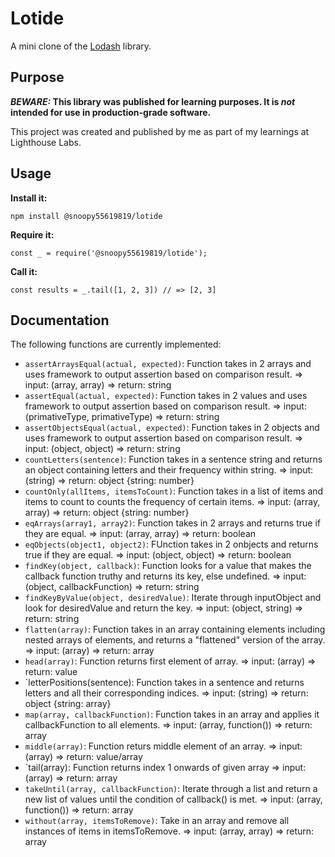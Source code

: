 # Lotide

A mini clone of the [Lodash](https://lodash.com) library.

## Purpose

**_BEWARE:_ This library was published for learning purposes. It is _not_ intended for use in production-grade software.**

This project was created and published by me as part of my learnings at Lighthouse Labs. 

## Usage

**Install it:**

`npm install @snoopy55619819/lotide`

**Require it:**

`const _ = require('@snoopy55619819/lotide');`

**Call it:**

`const results = _.tail([1, 2, 3]) // => [2, 3]`

## Documentation

The following functions are currently implemented:

* `assertArraysEqual(actual, expected)`: Function takes in 2 arrays and uses framework to output assertion based on comparison result.
  => input: (array, array)
  => return: string
* `assertEqual(actual, expected)`: Function takes in 2 values and uses framework to output assertion based on comparison result.
  => input: (primativeType, primativeType)
  => return: string
* `assertObjectsEqual(actual, expected)`: Function takes in 2 objects and uses framework to output assertion based on comparison result.
  => input: (object, object)
  => return: string
* `countLetters(sentence)`: Function takes in a sentence string and returns an object containing letters and their frequency within string.
  => input: (string)
  => return: object {string: number}
* `countOnly(allItems, itemsToCount)`: Function takes in a list of items and items to count to counts the frequency of certain items.
  => input: (array, array)
  => return: object {string: number}
* `eqArrays(array1, array2)`: Function takes in 2 arrays and returns true if they are equal.
  => input: (array, array)
  => return: boolean 
* `eqObjects(object1, object2)`: FUnction takes in 2 onbjects and returns true if they are equal.
  => input: (object, object)
  => return: boolean
* `findKey(object, callback)`: Function looks for a value that makes the callback function truthy and returns its key, else undefined.
  => input: (object, callbackFunction)
  => return: string
* `findKeyByValue(object, desiredValue)`: Iterate through inputObject and look for desiredValue and return the key.
  => input: (object, string)
  => return: string
* `flatten(array)`: Function takes in an array containing elements including nested arrays of elements, and returns a "flattened" version of the array.
  => input: (array)
  => return: array
* `head(array)`: Function returns first element of array.
  => input: (array)
  => return: value
* `letterPositions(sentence): Function takes in a sentence and returns letters and all their corresponding indices.
  => input: (string)
  => return: object {string: array}
* `map(array, callbackFunction)`: Function takes in an array and applies it callbackFunction to all elements.
  => input: (array, function())
  => return: array
* `middle(array)`: Function returs middle element of an array.
  => input: (array)
  => return: value/array
* `tail(array): Function returns index 1 onwards of given array
  => input: (array)
  => return: array
* `takeUntil(array, callbackFunction)`: Iterate through a list and return a new list of values until the condition of callback() is met.
  => input: (array, function())
  => return: array
* `without(array, itemsToRemove)`: Take in an array and remove all instances of items in itemsToRemove.
  => input: (array, array)
  => return: array

